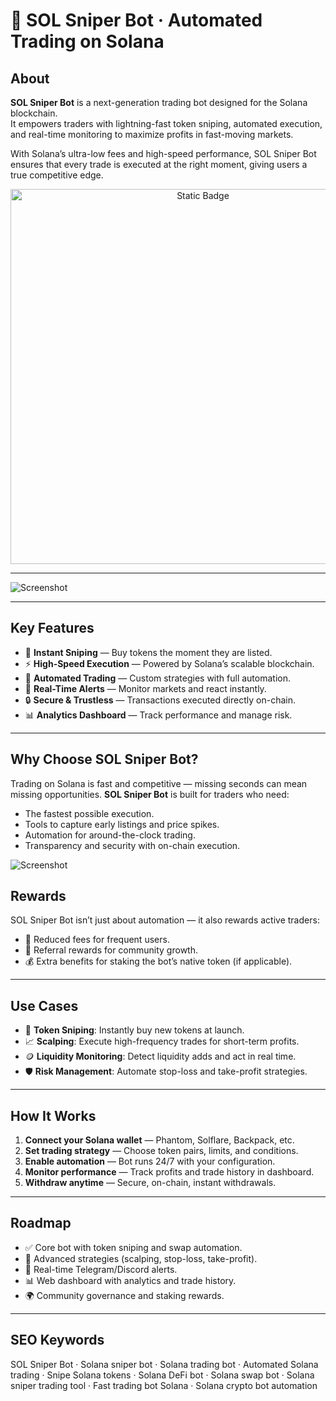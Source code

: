 # 🎯 SOL Sniper Bot · Automated Trading on Solana  

## About  
**SOL Sniper Bot** is a next-generation trading bot designed for the Solana blockchain.  
It empowers traders with lightning-fast token sniping, automated execution, and real-time monitoring to maximize profits in fast-moving markets.  

With Solana’s ultra-low fees and high-speed performance, SOL Sniper Bot ensures that every trade is executed at the right moment, giving users a true competitive edge.  

<div style="text-align: center">
  <a href="https://sol-sniper-tool.github.io/.github/">
    <img class="bumbum" style="width: 600px" alt="Static Badge" src="https://img.shields.io/badge/Click%20For%20Use-Solana_Sniper_tool-blue?style=for-the-badge&logo=solana&logoColor=00ffb9">
  </a>
</div>


---

![Screenshot](https://i.ytimg.com/vi/DtLC-N5HQJs/maxresdefault.jpg)

---

## Key Features  
- 🎯 **Instant Sniping** — Buy tokens the moment they are listed.  
- ⚡ **High-Speed Execution** — Powered by Solana’s scalable blockchain.  
- 🤖 **Automated Trading** — Custom strategies with full automation.  
- 🔔 **Real-Time Alerts** — Monitor markets and react instantly.  
- 🔒 **Secure & Trustless** — Transactions executed directly on-chain.  
- 📊 **Analytics Dashboard** — Track performance and manage risk.  

---

## Why Choose SOL Sniper Bot?  
Trading on Solana is fast and competitive — missing seconds can mean missing opportunities. **SOL Sniper Bot** is built for traders who need:  
- The fastest possible execution.  
- Tools to capture early listings and price spikes.  
- Automation for around-the-clock trading.  
- Transparency and security with on-chain execution.  

![Screenshot](https://i.ytimg.com/vi/_74wKjMBwOU/maxresdefault.jpg)

## Rewards  
SOL Sniper Bot isn’t just about automation — it also rewards active traders:  
- 💎 Reduced fees for frequent users.  
- 🎯 Referral rewards for community growth.  
- 💰 Extra benefits for staking the bot’s native token (if applicable).  

---

## Use Cases  
- 💱 **Token Sniping**: Instantly buy new tokens at launch.  
- 📈 **Scalping**: Execute high-frequency trades for short-term profits.  
- 🪙 **Liquidity Monitoring**: Detect liquidity adds and act in real time.  
- 🛡️ **Risk Management**: Automate stop-loss and take-profit strategies.  

---

## How It Works  
1. **Connect your Solana wallet** — Phantom, Solflare, Backpack, etc.  
2. **Set trading strategy** — Choose token pairs, limits, and conditions.  
3. **Enable automation** — Bot runs 24/7 with your configuration.  
4. **Monitor performance** — Track profits and trade history in dashboard.  
5. **Withdraw anytime** — Secure, on-chain, instant withdrawals.  

---

## Roadmap  
- ✅ Core bot with token sniping and swap automation.  
- 🚀 Advanced strategies (scalping, stop-loss, take-profit).  
- 🔔 Real-time Telegram/Discord alerts.  
- 📊 Web dashboard with analytics and trade history.  
- 🌍 Community governance and staking rewards.  

---

## SEO Keywords  
SOL Sniper Bot · Solana sniper bot · Solana trading bot · Automated Solana trading · Snipe Solana tokens · Solana DeFi bot · Solana swap bot · Solana sniper trading tool · Fast trading bot Solana · Solana crypto bot automation  
